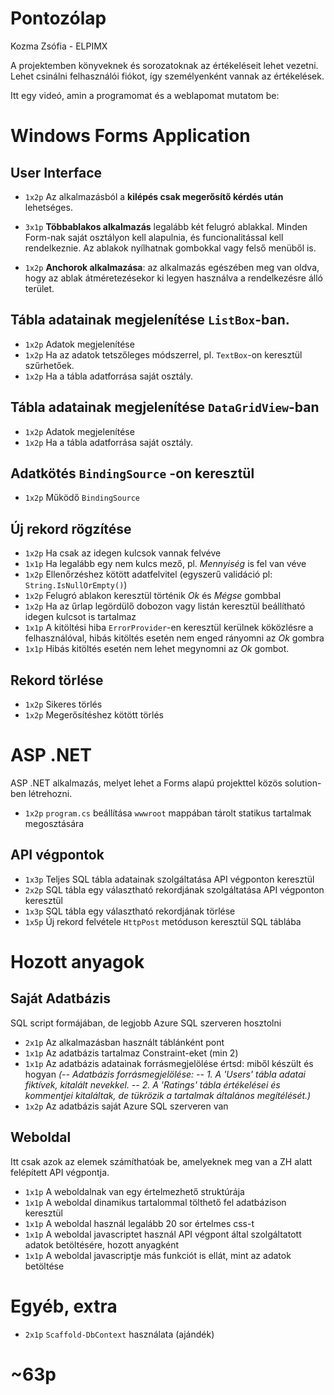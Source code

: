 # Pontozólap

Kozma Zsófia - ELPIMX

A projektemben könyveknek és sorozatoknak az értékeléseit lehet vezetni. Lehet csinálni felhasználói fiókot, így személyenként vannak az értékelések. 

Itt egy videó, amin a programomat és a weblapomat mutatom be: 


# Windows Forms Application

## User Interface

-   `1x2p`  Az alkalmazásból a  **kilépés csak megerősítő kérdés után**  lehetséges.
    
-   `3x1p`  **Többablakos alkalmazás**  legalább két felugró ablakkal. Minden Form-nak saját osztályon kell alapulnia, és funcionalitással kell rendelkeznie. Az ablakok nyílhatnak gombokkal vagy felső menüből is.
    
-   `1x2p`  **Anchorok alkalmazása**: az alkalmazás egészében meg van oldva, hogy az ablak átméretezésekor ki legyen használva a rendelkezésre álló terület.
    

## Tábla adatainak megjelenítése  `ListBox`-ban.

-   `1x2p`  Adatok megjelenítése
-   `1x2p`  Ha az adatok tetszőleges módszerrel, pl.  `TextBox`-on keresztül szűrhetőek.
-   `1x2p`  Ha a tábla adatforrása saját osztály.

## Tábla adatainak megjelenítése  `DataGridView`-ban

-   `1x2p`  Adatok megjelenítése
-   `1x2p`  Ha a tábla adatforrása saját osztály.

## Adatkötés  `BindingSource`  -on keresztül

-   `1x2p`  Működő  `BindingSource`

## Új rekord rögzítése

-   `1x2p`  Ha csak az idegen kulcsok vannak felvéve
-   `1x1p`  Ha legalább egy nem kulcs mező, pl.  _Mennyiség_  is fel van véve
-   `1x2p`  Ellenőrzéshez kötött adatfelvitel (egyszerű validáció pl:  `String.IsNullOrEmpty()`)
-   `1x2p`  Felugró ablakon keresztül történik  _Ok_  és  _Mégse_  gombbal
-   `1x2p`  Ha az űrlap legördülő dobozon vagy listán keresztül beállítható idegen kulcsot is tartalmaz
-   `1x1p`  A kitöltési hiba  `ErrorProvider`-en keresztül kerülnek köközlésre a felhasználóval, hibás kitöltés esetén nem enged rányomni az  _Ok_  gombra
-   `1x1p`  Hibás kitöltés esetén nem lehet megynomni az  _Ok_  gombot.

## Rekord törlése

-   `1x2p`  Sikeres törlés
-   `1x2p`  Megerősítéshez kötött törlés


# ASP .NET

ASP .NET alkalmazás, melyet lehet a Forms alapú projekttel közös solution-ben létrehozni.

-   `1x2p`  `program.cs`  beállítása  `wwwroot`  mappában tárolt statikus tartalmak megosztására

## API végpontok

-   `1x3p`  Teljes SQL tábla adatainak szolgáltatása API végponton keresztül
-   `2x2p`  SQL tábla egy választható rekordjának szolgáltatása API végponton keresztül
-   `1x3p`  SQL tábla egy választható rekordjának törlése
-   `1x5p`  Új rekord felvétele  `HttpPost`  metóduson keresztül SQL táblába

# Hozott anyagok

## Saját Adatbázis

SQL script formájában, de legjobb Azure SQL szerveren hosztolni

-   `2x1p`  Az alkalmazásban használt táblánként pont
-   `1x1p`  Az adatbázis tartalmaz Constraint-eket (min 2)
-   `1x1p`  Az adatbázis adatainak forrásmegjelölése értsd: miből készült és hogyan
*(-- Adatbázis forrásmegjelölése:
-- 1. A 'Users' tábla adatai fiktívek, kitalált nevekkel.
-- 2. A 'Ratings' tábla értékelései és kommentjei kitaláltak, de tükrözik a tartalmak általános megítélését.)*
-   `1x2p`  Az adatbázis saját Azure SQL szerveren van

## Weboldal

Itt csak azok az elemek számíthatóak be, amelyeknek meg van a ZH alatt felépített API végpontja.

-   `1x1p`  A weboldalnak van egy értelmezhető struktúrája
-   `1x1p`  A weboldal dinamikus tartalommal tölthető fel adatbázison keresztül
-   `1x1p`  A weboldal használ legalább 20 sor értelmes css-t
-   `1x1p`  A weboldal javascriptet használ API végpont által szolgáltatott adatok betöltésére, hozott anyagként
-   `1x1p`  A weboldal javascriptje más funkciót is ellát, mint az adatok betöltése

# Egyéb,  extra

-   `2x1p`  `Scaffold-DbContext`  használata (ajándék)

# ~63p
